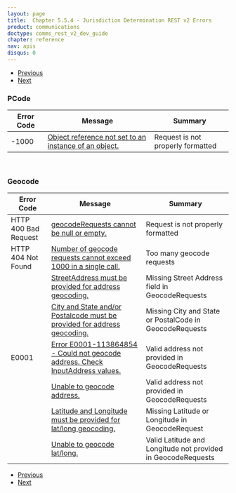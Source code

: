 ```yaml
---
layout: page
title:  Chapter 5.5.4 - Jurisdiction Determination REST v2 Errors
product: communications
doctype: comms_rest_v2_dev_guide
chapter: reference
nav: apis
disqus: 0
---
```


<ul class="pager">
  <li class="previous"><a href="/communications/dev-guide_rest_v2/reference/commit-errors/"><i class="glyphicon glyphicon-chevron-left"></i>Previous</a></li>
  <li class="next"><a href="/communications/dev-guide_rest_v2/reference/lookup-errors/">Next<i class="glyphicon glyphicon-chevron-right"></i></a></li>
</ul>

<h3>PCode</h3>
<div class="mobile-table">
  <table class="styled-table">
    <thead>
      <tr>
        <th>Error Code</th>
        <th>Message</th>
        <th>Summary</th>
      </tr>
    </thead>
    <tbody>
      <tr>
        <td>-1000</td>
        <td><a class="dev-guide-link" href="/communications/dev-guide_rest_v2/reference/jurisdiction-determination-errors/request-not-formatted/">Object reference not set to an instance of an object.</a></td>
        <td>Request is not properly formatted</td>
      </tr>
    </tbody>
  </table>
</div>
<br/>
<h3>Geocode</h3>
<div class="mobile-table">
  <table class="styled-table">
    <thead>
      <tr>
        <th>Error Code</th>
        <th>Message</th>
        <th>Summary</th>
      </tr>
    </thead>
    <tbody>
      <tr>
        <td>HTTP 400 Bad Request</td>
        <td><a class="dev-guide-link" href="/communications/dev-guide_rest_v2/reference/jurisdiction-determination-errors/geocode-requests-cannot-be-null-or-empty/">geocodeRequests cannot be null or empty.</a></td>
        <td>Request is not properly formatted</td>
      </tr>
      <tr>
        <td>HTTP 404 Not Found</td>
        <td><a class="dev-guide-link" href="/communications/dev-guide_rest_v2/reference/jurisdiction-determination-errors/geocode-limit/">Number of geocode requests cannot exceed 1000 in a single call.</a></td>
        <td>Too many geocode requests</td>
      </tr>
      <tr>
        <td></td>
        <td><a class="dev-guide-link" href="/communications/dev-guide_rest_v2/reference/jurisdiction-determination-errors/street-address-required/">StreetAddress must be provided for address geocoding.</a></td>
        <td>Missing Street Address field in GeocodeRequests</td>
      </tr>
      <tr>
        <td></td>
        <td><a class="dev-guide-link" href="/communications/dev-guide_rest_v2/reference/jurisdiction-determination-errors/geocode-address-required-fields/">City and State and/or Postalcode must be provided for address geocoding.</a></td>
        <td>Missing City and State or PostalCode in GeocodeRequests</td>
      </tr>
      <tr>
        <td>E0001</td>
        <td><a class="dev-guide-link" href="/communications/dev-guide_rest_v2/reference/jurisdiction-determination-errors/could-not-geocode-address/">Error E0001-113864854 - Could not geocode address.  Check InputAddress values.</a></td>
        <td>Valid address not provided in GeocodeRequests</td>
      </tr>
      <tr>
        <td></td>
        <td><a class="dev-guide-link" href="/communications/dev-guide_rest_v2/reference/jurisdiction-determination-errors/unable-to-geocode-address/">Unable to geocode address.</a></td>
        <td>Valid address not provided in GeocodeRequests</td>
      </tr>
      <tr>
        <td></td>
        <td><a class="dev-guide-link" href="/communications/dev-guide_rest_v2/reference/jurisdiction-determination-errors/geocode-lat-long-required/">Latitude and Longitude must be provided for lat/long geocoding.</a></td>
        <td>Missing Latitude or Longitude in GeocodeRequest</td>
      </tr>
      <tr>
        <td></td>
        <td><a class="dev-guide-link" href="/communications/dev-guide_rest_v2/reference/jurisdiction-determination-errors/unable-to-geocode-lat-long/">Unable to geocode lat/long.</a></td>
        <td>Valid Latitude and Longitude not provided in GeocodeRequests</td>
      </tr>
    </tbody>
  </table>
</div>

<ul class="pager">
  <li class="previous"><a href="/communications/dev-guide_rest_v2/reference/commit-errors/"><i class="glyphicon glyphicon-chevron-left"></i>Previous</a></li>
  <li class="next"><a href="/communications/dev-guide_rest_v2/reference/lookup-errors/">Next<i class="glyphicon glyphicon-chevron-right"></i></a></li>
</ul>